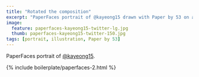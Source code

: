 ```yaml
---
title: "Rotated the composition"
excerpt: "PaperFaces portrait of @kayeong15 drawn with Paper by 53 on an iPad."
image:   
  feature: paperfaces-kayeong15-twitter-lg.jpg
  thumb: paperfaces-kayeong15-twitter-150.jpg
tags: [portrait, illustration, Paper by 53]
---
```


PaperFaces portrait of [@kayeong15](http://twitter.com/kayeong15).

{% include boilerplate/paperfaces-2.html %}